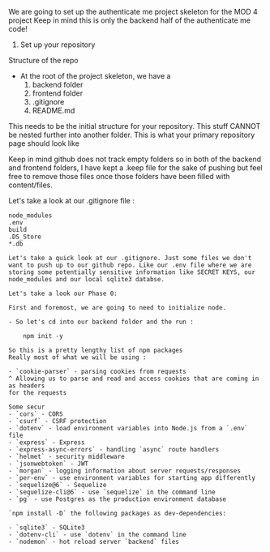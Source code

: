 We are going to set up the authenticate me project skeleton for the MOD 4 project
Keep in mind this is only the backend half of the authenticate me code!

1. Set up your repository 

Structure of the repo 
- At the root of the project skeleton, we have a 
    1. backend folder
    2. frontend folder
    3. .gitignore
    4. README.md

This needs to be the initial structure for your repository. This stuff CANNOT be nested further into another folder. This is what your primary repository page should look like 

Keep in mind github does not track empty folders so in both of the backend and frontend folders, I have kept a .keep file for the sake of pushing but feel free to remove those files once those folders have been filled with content/files.

Let's take a look at our .gitignore file : 

```.gitignore
node_modules
.env
build
.DS_Store
*.db

Let's take a quick look at our .gitignore. Just some files we don't want to push up to our github repo. Like our .env file where we are storing some potentially sensitive information like SECRET KEYS, our node_modules and our local sqlite3 databse. 

Let's take a look our Phase 0: 

First and foremost, we are going to need to initialize node. 

- So let's cd into our backend folder and the run : 
        
    npm init -y

So this is a pretty lengthy list of npm packages 
Really most of what we will be using : 

- `cookie-parser` - parsing cookies from requests
^ Allowing us to parse and read and access cookies that are coming in as headers 
for the requests

Some secur 
- `cors` - CORS
- `csurf` - CSRF protection
- `dotenv` - load environment variables into Node.js from a `.env` file
- `express` - Express
- `express-async-errors` - handling `async` route handlers
- `helmet` - security middleware
- `jsonwebtoken` - JWT
- `morgan` - logging information about server requests/responses
- `per-env` - use environment variables for starting app differently
- `sequelize@6` - Sequelize
- `sequelize-cli@6` - use `sequelize` in the command line
- `pg` - use Postgres as the production environment database

`npm install -D` the following packages as dev-dependencies:

- `sqlite3` - SQLite3
- `dotenv-cli` - use `dotenv` in the command line
- `nodemon` - hot reload server `backend` files

